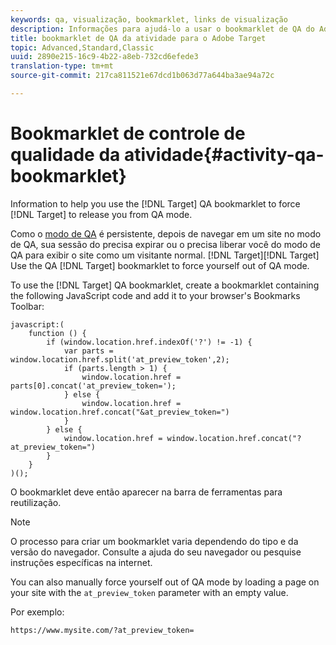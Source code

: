 ```yaml
---
keywords: qa, visualização, bookmarklet, links de visualização
description: Informações para ajudá-lo a usar o bookmarklet de QA do Adobe Target para forçar o Target a liberá-lo do modo de QA.
title: bookmarklet de QA da atividade para o Adobe Target
topic: Advanced,Standard,Classic
uuid: 2890e215-16c9-4b22-a8eb-732cd6efede3
translation-type: tm+mt
source-git-commit: 217ca811521e67dcd1b063d77a644ba3ae94a72c

---
```



# Bookmarklet de controle de qualidade da atividade{#activity-qa-bookmarklet}

Information to help you use the [!DNL Target] QA bookmarklet to force [!DNL Target] to release you from QA mode.

Como o [modo de QA](../../c-activities/c-activity-qa/activity-qa.md#concept_9329EF33DE7D41CA9815C8115DBC4E40) é persistente, depois de navegar em um site no modo de QA, sua sessão do precisa expirar ou o precisa liberar você do modo de QA para exibir o site como um visitante normal. [!DNL Target][!DNL Target] Use the QA [!DNL Target] bookmarklet to force yourself out of QA mode.

To use the [!DNL Target] QA bookmarklet, create a bookmarklet containing the following JavaScript code and add it to your browser's Bookmarks Toolbar:

```
javascript:(
    function () {
        if (window.location.href.indexOf('?') != -1) {
            var parts = window.location.href.split('at_preview_token',2);
            if (parts.length > 1) {
                window.location.href = parts[0].concat('at_preview_token=');
            } else {
                window.location.href = window.location.href.concat("&at_preview_token=")
            }
        } else {
            window.location.href = window.location.href.concat("?at_preview_token=")
        }
    }
)();
```

O bookmarklet deve então aparecer na barra de ferramentas para reutilização.

>[!NOTE]
>
>O processo para criar um bookmarklet varia dependendo do tipo e da versão do navegador. Consulte a ajuda do seu navegador ou pesquise instruções específicas na internet.

You can also manually force yourself out of QA mode by loading a page on your site with the `at_preview_token` parameter with an empty value.

Por exemplo:

`https://www.mysite.com/?at_preview_token=`
